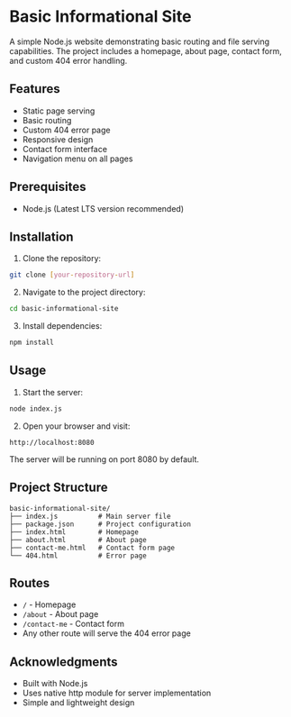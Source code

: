 # Basic Informational Site

A simple Node.js website demonstrating basic routing and file serving capabilities. The project includes a homepage, about page, contact form, and custom 404 error handling.

## Features

- Static page serving
- Basic routing
- Custom 404 error page
- Responsive design
- Contact form interface
- Navigation menu on all pages

## Prerequisites

- Node.js (Latest LTS version recommended)

## Installation

1. Clone the repository:
```bash
git clone [your-repository-url]
```

2. Navigate to the project directory:
```bash
cd basic-informational-site
```

3. Install dependencies:
```bash
npm install
```

## Usage

1. Start the server:
```bash
node index.js
```

2. Open your browser and visit:
```
http://localhost:8080
```

The server will be running on port 8080 by default.

## Project Structure

```
basic-informational-site/
├── index.js          # Main server file
├── package.json      # Project configuration
├── index.html        # Homepage
├── about.html        # About page
├── contact-me.html   # Contact form page
└── 404.html          # Error page
```

## Routes

- `/` - Homepage
- `/about` - About page
- `/contact-me` - Contact form
- Any other route will serve the 404 error page

## Acknowledgments

- Built with Node.js
- Uses native http module for server implementation
- Simple and lightweight design